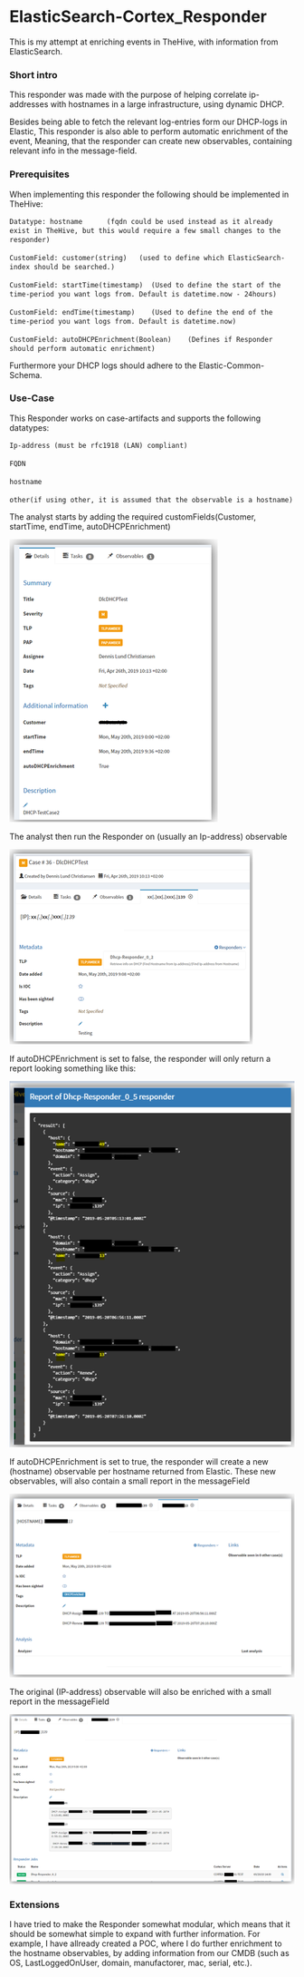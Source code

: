 # ElasticSearch-Cortex_Responder

This is my attempt at enriching events in TheHive, with information from ElasticSearch.

### Short intro

This responder was made with the purpose of helping correlate ip-addresses with hostnames in a large infrastructure, using dynamic DHCP.

Besides being able to fetch the relevant log-entries form our DHCP-logs in Elastic, This responder is also able to perform automatic enrichment of the event, Meaning, that the responder can create new observables, containing relevant info in the message-field.


### Prerequisites

When implementing this responder the following should be implemented in TheHive:

    Datatype: hostname      (fqdn could be used instead as it already exist in TheHive, but this would require a few small changes to the responder)
    
    CustomField: customer(string)   (used to define which ElasticSearch-index should be searched.)
    
    CustomField: startTime(timestamp)  (Used to define the start of the time-period you want logs from. Default is datetime.now - 24hours)
    
    CustomField: endTime(timestamp)    (Used to define the end of the time-period you want logs from. Default is datetime.now)

    CustomField: autoDHCPEnrichment(Boolean)    (Defines if Responder should perform automatic enrichment)


Furthermore your DHCP logs should adhere to the Elastic-Common-Schema.



### Use-Case

This Responder works on case-artifacts and supports the following datatypes:

    Ip-address (must be rfc1918 (LAN) compliant)
    
    FQDN
    
    hostname
    
    other(if using other, it is assumed that the observable is a hostname)
    

The analyst starts by adding the required customFields(Customer, startTime, endTime, autoDHCPEnrichment)

![](images/customFields.png)


The analyst then run the Responder on (usually an Ip-address) observable

![](images/startResponder.png)



If autoDHCPEnrichment is set to false, the responder will only return a report looking something like this:

![](images/Report.png)



If autoDHCPEnrichment is set to true, the responder will create a new (hostname) observable per hostname returned from Elastic.
These new observables, will also contain a small report in the messageField

![](images/newObservable.png)


The original (IP-address) observable will also be enriched with a small report in the messageField

![](images/EnrichedOriginalObservable.png)





### Extensions

I have tried to make the Responder somewhat modular, which means that it should be somewhat simple to expand with further information.
For example, I have allready created a POC, where I do further enrichment to the hostname observables, by adding information from our CMDB (such as OS, LastLoggedOnUser, domain, manufactorer, mac, serial, etc.).
